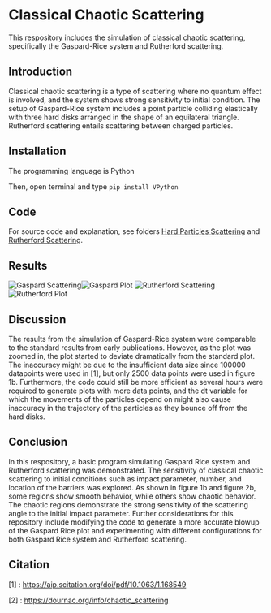 # Classical Chaotic Scattering
This respository includes the simulation of classical chaotic scattering, specifically the Gaspard-Rice system and Rutherford scattering. 
## Introduction
Classical chaotic scattering is a type of scattering where no quantum effect is involved, and the system shows strong sensitivity to initial condition. The setup of  Gaspard-Rice system includes a point particle colliding elastically with three hard disks arranged in the shape of an equilateral triangle. Rutherford scattering entails scattering between charged particles. 
## Installation
The programming language is Python

Then, open terminal and type
```pip install VPython```

## Code 
For source code and explanation, see folders [Hard Particles Scattering](https://github.com/Larry1111/Scattering/tree/main/Hard%20Particles%20Scattering) and [Rutherford Scattering](https://github.com/Larry1111/Scattering/tree/main/Rutherford%20Scattering).
## Results
![Gaspard Scattering](Figures/Gaspard_sim.png "Gaspard scattering")![Gaspard Plot](Figures/Gaspard_plot3.png "Gaspard plot")
![Rutherford Scattering](Figures/Rutherford_scattering.png "Rutherford scattering")![Rutherford Plot](Figures/Rutherford_plot.png "Rutherford plot")

## Discussion
The results from the simulation of Gaspard-Rice system were comparable to the standard results from early publications. However, as the plot was zoomed in, the plot started to deviate dramatically from the standard plot. The inaccuracy might be due to the insufficient data size since 100000 datapoints were used in [1], but only 2500 data points were used in figure 1b. Furthermore, the code could still be more efficient as several hours were required to generate plots with more data points, and the dt variable for which the movements of the particles depend on might also cause inaccuracy in the trajectory of the particles as they bounce off from the hard disks. 
## Conclusion
In this respository, a basic program simulating Gaspard Rice system and Rutherford scattering was demonstrated. The sensitivity of classical chaotic scattering to initial conditions such as impact parameter, number, and location of the barriers was explored. As shown in figure 1b and figure 2b, some regions show smooth behavior, while others show chaotic behavior. The chaotic regions demonstrate the strong sensitivity of the scattering angle to the initial impact parameter. Further considerations for this repository include modifying the code to generate a more accurate blowup of the Gaspard Rice plot and experimenting with different configurations for both Gaspard Rice system and Rutherford scattering.

## Citation
[1] : https://aip.scitation.org/doi/pdf/10.1063/1.168549

[2] : https://dournac.org/info/chaotic_scattering



